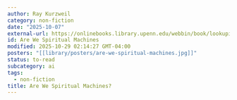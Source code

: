 ```yaml
---
author: Ray Kurzweil
category: non-fiction
date: "2025-10-07"
external-url: https://onlinebooks.library.upenn.edu/webbin/book/lookupid?key=olbp56055
id: Are We Spiritual Machines
modified: 2025-10-29 02:14:27 GMT-04:00
posters: "[[library/posters/are-we-spiritual-machines.jpg]]"
status: to-read
subcategory: ai
tags:
  - non-fiction
title: Are We Spiritual Machines?
---
```

